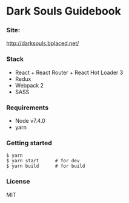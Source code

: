 # Dark Souls Guidebook
### Site:
http://darksouls.bplaced.net/

### Stack
- React + React Router + React Hot Loader 3
- Redux
- Webpack 2
- SASS

### Requirements
- Node v7.4.0
- yarn

### Getting started
```
$ yarn
$ yarn start      # for dev
$ yarn build      # for build
```

### License
MIT
